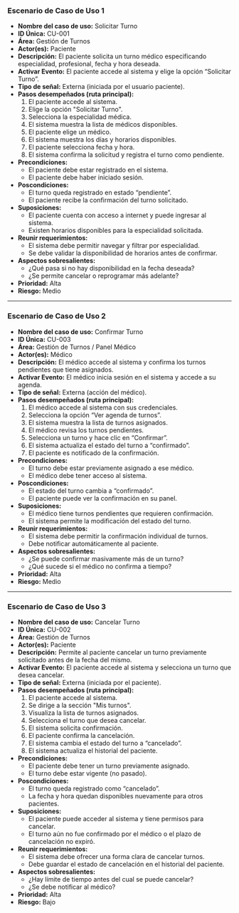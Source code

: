 ### Escenario de Caso de Uso 1

- **Nombre del caso de uso:** Solicitar Turno  
- **ID Única:** CU-001  
- **Área:** Gestión de Turnos  
- **Actor(es):** Paciente  
- **Descripción:** El paciente solicita un turno médico especificando especialidad, profesional, fecha y hora deseada.  
- **Activar Evento:** El paciente accede al sistema y elige la opción “Solicitar Turno”.  
- **Tipo de señal:** Externa (iniciada por el usuario paciente).  
- **Pasos desempeñados (ruta principal):**
  1. El paciente accede al sistema.  
  2. Elige la opción "Solicitar Turno".  
  3. Selecciona la especialidad médica.  
  4. El sistema muestra la lista de médicos disponibles.  
  5. El paciente elige un médico.  
  6. El sistema muestra los días y horarios disponibles.  
  7. El paciente selecciona fecha y hora.  
  8. El sistema confirma la solicitud y registra el turno como pendiente.  
- **Precondiciones:**
  - El paciente debe estar registrado en el sistema.  
  - El paciente debe haber iniciado sesión.  
- **Poscondiciones:**
  - El turno queda registrado en estado “pendiente”.  
  - El paciente recibe la confirmación del turno solicitado.  
- **Suposiciones:**
  - El paciente cuenta con acceso a internet y puede ingresar al sistema.  
  - Existen horarios disponibles para la especialidad solicitada.  
- **Reunir requerimientos:**
  - El sistema debe permitir navegar y filtrar por especialidad.  
  - Se debe validar la disponibilidad de horarios antes de confirmar.  
- **Aspectos sobresalientes:**
  - ¿Qué pasa si no hay disponibilidad en la fecha deseada?  
  - ¿Se permite cancelar o reprogramar más adelante?  
- **Prioridad:** Alta  
- **Riesgo:** Medio

---

### Escenario de Caso de Uso 2

- **Nombre del caso de uso:** Confirmar Turno  
- **ID Única:** CU-003  
- **Área:** Gestión de Turnos / Panel Médico  
- **Actor(es):** Médico  
- **Descripción:** El médico accede al sistema y confirma los turnos pendientes que tiene asignados.  
- **Activar Evento:** El médico inicia sesión en el sistema y accede a su agenda.  
- **Tipo de señal:** Externa (acción del médico).  
- **Pasos desempeñados (ruta principal):**
  1. El médico accede al sistema con sus credenciales.  
  2. Selecciona la opción “Ver agenda de turnos”.  
  3. El sistema muestra la lista de turnos asignados.  
  4. El médico revisa los turnos pendientes.  
  5. Selecciona un turno y hace clic en “Confirmar”.  
  6. El sistema actualiza el estado del turno a “confirmado”.  
  7. El paciente es notificado de la confirmación.  
- **Precondiciones:**
  - El turno debe estar previamente asignado a ese médico.  
  - El médico debe tener acceso al sistema.  
- **Poscondiciones:**
  - El estado del turno cambia a “confirmado”.  
  - El paciente puede ver la confirmación en su panel.  
- **Suposiciones:**
  - El médico tiene turnos pendientes que requieren confirmación.  
  - El sistema permite la modificación del estado del turno.  
- **Reunir requerimientos:**
  - El sistema debe permitir la confirmación individual de turnos.  
  - Debe notificar automáticamente al paciente.  
- **Aspectos sobresalientes:**
  - ¿Se puede confirmar masivamente más de un turno?  
  - ¿Qué sucede si el médico no confirma a tiempo?  
- **Prioridad:** Alta  
- **Riesgo:** Medio

---

### Escenario de Caso de Uso 3

- **Nombre del caso de uso:** Cancelar Turno  
- **ID Única:** CU-002  
- **Área:** Gestión de Turnos  
- **Actor(es):** Paciente  
- **Descripción:** Permite al paciente cancelar un turno previamente solicitado antes de la fecha del mismo.  
- **Activar Evento:** El paciente accede al sistema y selecciona un turno que desea cancelar.  
- **Tipo de señal:** Externa (iniciada por el paciente).  
- **Pasos desempeñados (ruta principal):**
  1. El paciente accede al sistema.  
  2. Se dirige a la sección "Mis turnos".  
  3. Visualiza la lista de turnos asignados.  
  4. Selecciona el turno que desea cancelar.  
  5. El sistema solicita confirmación.  
  6. El paciente confirma la cancelación.  
  7. El sistema cambia el estado del turno a “cancelado”.  
  8. El sistema actualiza el historial del paciente.  
- **Precondiciones:**
  - El paciente debe tener un turno previamente asignado.  
  - El turno debe estar vigente (no pasado).  
- **Poscondiciones:**
  - El turno queda registrado como “cancelado”.  
  - La fecha y hora quedan disponibles nuevamente para otros pacientes.  
- **Suposiciones:**
  - El paciente puede acceder al sistema y tiene permisos para cancelar.  
  - El turno aún no fue confirmado por el médico o el plazo de cancelación no expiró.  
- **Reunir requerimientos:**
  - El sistema debe ofrecer una forma clara de cancelar turnos.  
  - Debe guardar el estado de cancelación en el historial del paciente.  
- **Aspectos sobresalientes:**
  - ¿Hay límite de tiempo antes del cual se puede cancelar?  
  - ¿Se debe notificar al médico?  
- **Prioridad:** Alta  
- **Riesgo:** Bajo


